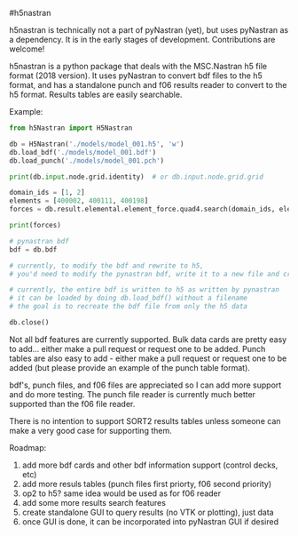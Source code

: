 #h5nastran

h5nastran is technically not a part of pyNastran (yet), but uses pyNastran as a dependency.  It is in the early stages of development.  Contributions are welcome!

h5nastran is a python package that deals with the MSC.Nastran h5 file format (2018 version).  It uses pyNastran to convert bdf files to the h5 format, and has a standalone punch and f06 results reader to convert to the h5 format.  Results tables are easily searchable.

Example:
```python
from h5Nastran import H5Nastran

db = H5Nastran('./models/model_001.h5', 'w')
db.load_bdf('./models/model_001.bdf')
db.load_punch('./models/model_001.pch')

print(db.input.node.grid.identity)  # or db.input.node.grid.grid

domain_ids = [1, 2]
elements = [400002, 400111, 400198]
forces = db.result.elemental.element_force.quad4.search(domain_ids, elements)

print(forces)

# pynastran bdf
bdf = db.bdf

# currently, to modify the bdf and rewrite to h5,
# you'd need to modify the pynastran bdf, write it to a new file and create a new h5 database

# currently, the entire bdf is written to h5 as written by pynastran
# it can be loaded by doing db.load_bdf() without a filename
# the goal is to recreate the bdf file from only the h5 data

db.close()
```


Not all bdf features are currently supported.  Bulk data cards are pretty easy to add... either make a pull request or request one to be added.  Punch tables are also easy to add - either make a pull request or request one to be added (but please provide an example of the punch table format).

bdf's, punch files, and f06 files are appreciated so I can add more support and do more testing.  The punch file reader is currently much better supported than the f06 file reader.

There is no intention to support SORT2 results tables unless someone can make a very good case for supporting them.

Roadmap:
1.  add more bdf cards and other bdf information support (control decks, etc)
2.  add more resuls tables (punch files first priorty, f06 second priority)
3.  op2 to h5?  same idea would be used as for f06 reader
4.  add some more results search features
5.  create standalone GUI to query results (no VTK or plotting), just data
6.  once GUI is done, it can be incorporated into pyNastran GUI if desired
